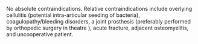 No absolute contraindications. Relative contraindications include overlying cellulitis (potential intra-articular seeding of bacteria), coagulopathy/bleeding disorders, a joint prosthesis (preferably performed by orthopedic surgery in theatre ), acute fracture, adjacent osteomyelitis, and uncooperative patient.